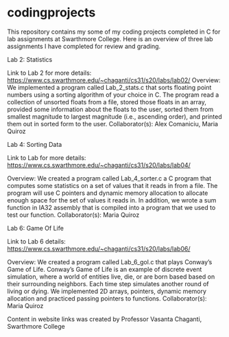 # codingprojects
This repository contains my some of my coding projects completed in C for lab assignments at Swarthmore College. Here is an overview of three lab assignments I have
completed for review and grading. 


Lab 2: Statistics

Link to Lab 2 for more details: https://www.cs.swarthmore.edu/~chaganti/cs31/s20/labs/lab02/
Overview: We implemented a program called Lab_2_stats.c that sorts floating point numbers using a sorting algorithm of your choice in C. The program read a
collection of unsorted floats from a file, stored those floats in an array, provided some information about the floats to the user, sorted them from smallest
magnitude to largest magnitude (i.e., ascending order), and printed them out in sorted form to the user.
Collaborator(s): Alex Comaniciu, Maria Quiroz



Lab 4: Sorting Data

Link to Lab for more details: https://www.cs.swarthmore.edu/~chaganti/cs31/s20/labs/lab04/

Overview: We created a program called Lab_4_sorter.c a C program that computes some statistics on a set of values that it 
reads in from a file. The program will use C pointers and dynamic memory allocation to allocate enough space for the set of 
values it reads in. In addition, we wrote a sum function in IA32 assembly that is compiled into a program that 
we used to test our function.
Collaborator(s): Maria Quiroz



Lab 6: Game Of Life

Link to Lab 6 details: https://www.cs.swarthmore.edu/~chaganti/cs31/s20/labs/lab06/

Overview: We created a program called Lab_6_gol.c that plays Conway’s Game of Life. 
Conway’s Game of Life is an example of discrete event simulation, where a world of entities live, die, or are born based based on their surrounding neighbors. 
Each time step simulates another round of living or dying. We implemented 2D arrays, pointers, dynamic memory 
allocation and practiced passing pointers to functions. 
Collaborator(s): Maria Quiroz

Content in website links was created by Professor Vasanta Chaganti, Swarthmore College
